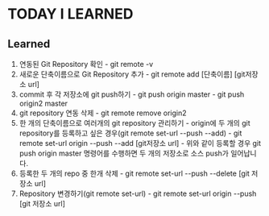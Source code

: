 # TODAY I LEARNED

## Learned

1. 연동된 Git Repository 확인
		- git remote -v
2. 새로운 단축이름으로 Git Repository 추가
		- git remote add [단축이름] [git저장소 url]
3. commit 후 각 저장소에 git push하기
		- git push origin master
		- git push origin2 master
4. git repository 연동 삭제
		- git remote remove origin2
5. 한 개의 단축이름으로 여러개의 git repository 관리하기
		- origin에 두 개의 git repository를 등록하고 싶은 경우(git remote set-url --push --add)
		- git remote set-url origin --push --add [git저장소 url]
		- 위와 같이 등록할 경우 git push origin master 명령어를 수행하면 두 개의 저장소로 소스 push가 일어납니다.
6. 등록한 두 개의 repo 중 한개 삭제
		- git remote set-url --push --delete [git 저장소 url]
7. Repository 변경하기(git remote set-url)
		- git remote set-url origin --push [git 저장소 url]
